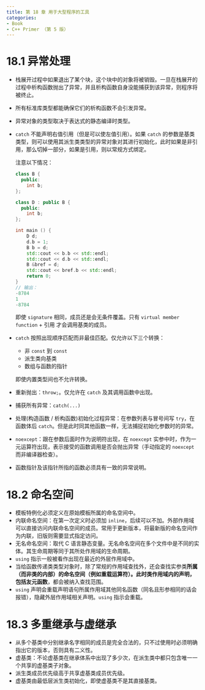```yaml
---
title: 第 18 章 用于大型程序的工具
categories:
- Book
- C++ Primer （第 5 版）
---
```

# 18.1 异常处理

- 栈展开过程中如果退出了某个块，这个块中的对象将被销毁。一旦在栈展开的过程中析构函数抛出了异常，并且析构函数自身没能捕获到该异常，则程序将被终止。
- 所有标准库类型都能确保它们的析构函数不会引发异常。
- 异常对象的类型取决于表达式的静态编译时类型。
- `catch` 不能声明右值引用（但是可以使左值引用）。如果 `catch` 的参数是基类类型，则可以使用其派生类类型的异常对象对其进行初始化，此时如果是非引用，那么切掉一部分，如果是引用，则以常规方式绑定。
  
  注意以下情况：

  ```cpp
  class B {
    public:
      int b;
  };

  class D : public B {
    public:
      int b;
  };

  int main () {
      D d;
      d.b = 1;
      B b = d;
      std::cout << b.b << std::endl;
      std::cout << d.b << std::endl;
      B &bref = d;
      std::cout << bref.b << std::endl;
      return 0;
  }
  // 输出：
  -8784
  1
  -8784
  ```

  即使 `signature` 相同，成员还是会无条件覆盖。只有 `virtual member function` + 引用 才会调用基类的成员。

- `catch` 按照出现顺序匹配而非最佳匹配。仅允许以下三个转换：
  - 非 `const` 到 `const`
  - 派生类向基类
  - 数组与函数的指针
  
  即使内置类型间也不允许转换。
- 重新抛出：`throw;`。仅允许在 `catch` 及其调用函数中出现。
- 捕获所有异常：`catch(...)`
- 处理(构造函数 / 析构函数)初始化过程异常：在参数列表与冒号间写 `try`，在函数体后 `catch`。但是此时同其他函数一样，无法捕捉初始化参数时的异常。
- `noexcept`：跟在参数后面时作为说明符出现，在 `noexcept` 实参中时，作为一元运算符出现，表示接受的函数调用是否会抛出异常（手动指定的 `noexcept` 而非编译器检查）。
- 函数指针及该指针所指的函数必须具有一致的异常说明。

# 18.2 命名空间

- 模板特例化必须定义在原始模板所属的命名空间中。
- 内联命名空间：在第一次定义时必须加 `inline`，后续可以不加。外部作用域可以直接访问内联命名空间的成员。常用于更新版本，将最新版的命名空间作为内联，旧版则需要显式指定访问。
- 无名命名空间：取代 C 语言静态变量。无名命名空间在多个文件中是不同的实体。其生命周期等同于其所处作用域的生命周期。
- `using` 指示一般被看作出现在最近的外层作用域中。 
- 当给函数传递类类型对象时，除了常规的作用域查找外，还会查找实参类**所属（而非类的内部）**的命名空间（例如重载运算符）。此时类作用域内的声明，包括**友元函数**，都会被纳入查找范围。
- `using` 声明会重载声明语句所属作用域其他同名函数（同名且形参相同的话会报错），隐藏外层作用域相关声明。`using` 指示会重载。

# 18.3 多重继承与虚继承

- 从多个基类中分别继承名字相同的成员是完全合法的，只不过使用时必须明确指出它的版本，否则具有二义性。
- 虚基类：不论虚基类在继承体系中出现了多少次，在派生类中都只包含唯一一个共享的虚基类子对象。
- 派生类成员优先级高于共享虚基类成员优先级。
- 虚基类由最低层派生类初始化，即使虚基类不是其直接基类。